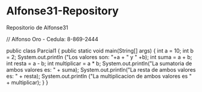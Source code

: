 # Alfonse31-Repository
Repositorio de Alfonse31

// Alfonso Oro - Cedula: 8-869-2444

public class Parcial1 
{
	public static void main(String[] args) 
	{
		int a = 10;
		int b = 2;
		System.out.println ("Los valores son: "+a + " y " +b);
		int suma = a + b;
		int resta = a - b;
		int multiplicar = a * b;
		System.out.println("La sumatoria de ambos valores es: " + suma);
		System.out.println("La resta de ambos valores es: " + resta);
		System.out.println ("La multiplicacion de ambos valores es " + multiplicar);
	}
}
